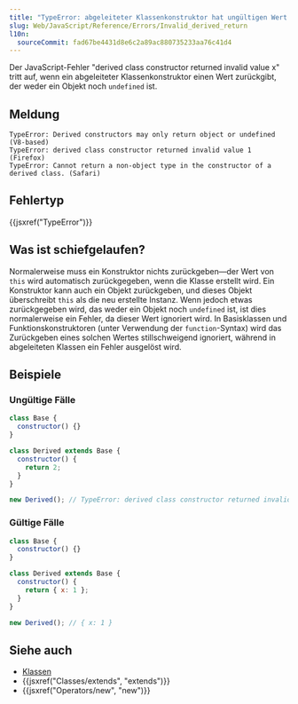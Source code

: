 ```yaml
---
title: "TypeError: abgeleiteter Klassenkonstruktor hat ungültigen Wert x zurückgegeben"
slug: Web/JavaScript/Reference/Errors/Invalid_derived_return
l10n:
  sourceCommit: fad67be4431d8e6c2a89ac880735233aa76c41d4
---
```


Der JavaScript-Fehler "derived class constructor returned invalid value x" tritt auf, wenn ein abgeleiteter Klassenkonstruktor einen Wert zurückgibt, der weder ein Objekt noch `undefined` ist.

## Meldung

```plain
TypeError: Derived constructors may only return object or undefined (V8-based)
TypeError: derived class constructor returned invalid value 1 (Firefox)
TypeError: Cannot return a non-object type in the constructor of a derived class. (Safari)
```

## Fehlertyp

{{jsxref("TypeError")}}

## Was ist schiefgelaufen?

Normalerweise muss ein Konstruktor nichts zurückgeben—der Wert von `this` wird automatisch zurückgegeben, wenn die Klasse erstellt wird. Ein Konstruktor kann auch ein Objekt zurückgeben, und dieses Objekt überschreibt `this` als die neu erstellte Instanz. Wenn jedoch etwas zurückgegeben wird, das weder ein Objekt noch `undefined` ist, ist dies normalerweise ein Fehler, da dieser Wert ignoriert wird. In Basisklassen und Funktionskonstruktoren (unter Verwendung der `function`-Syntax) wird das Zurückgeben eines solchen Wertes stillschweigend ignoriert, während in abgeleiteten Klassen ein Fehler ausgelöst wird.

## Beispiele

### Ungültige Fälle

```js example-bad
class Base {
  constructor() {}
}

class Derived extends Base {
  constructor() {
    return 2;
  }
}

new Derived(); // TypeError: derived class constructor returned invalid value 2
```

### Gültige Fälle

```js example-good
class Base {
  constructor() {}
}

class Derived extends Base {
  constructor() {
    return { x: 1 };
  }
}

new Derived(); // { x: 1 }
```

## Siehe auch

- [Klassen](/de/docs/Web/JavaScript/Reference/Classes)
- {{jsxref("Classes/extends", "extends")}}
- {{jsxref("Operators/new", "new")}}
